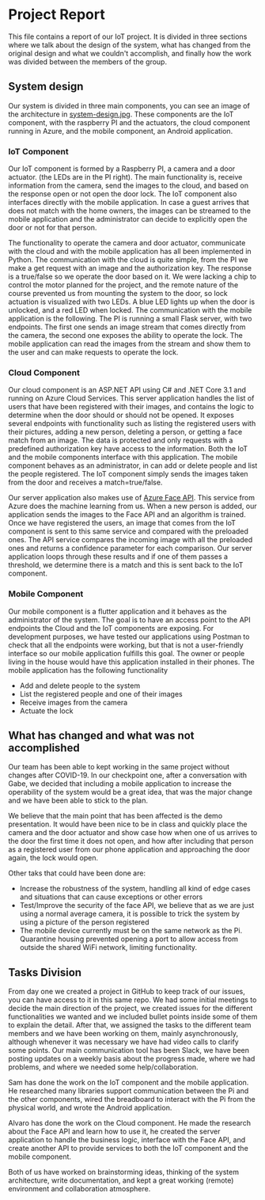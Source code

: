 # Project Report
This file contains a report of our IoT project. It is divided in three sections where we talk about the design of the system, what has changed from the original design and what we couldn't accomplish, and finally how the work was divided between the members of the group.

## System design
Our system is divided in three main components, you can see an image of the architecture in [system-design.jpg](./system-design.jpg). These components are the IoT component, with the raspberry PI and the actuators, the cloud component running in Azure, and the mobile component, an Android application.

### IoT Component
Our IoT component is formed by a Raspberry PI, a camera and a door actuator. (the LEDs are in the PI right). The main functionality is, receive information from the camera, send the images to the cloud, and based on the response open or not open the door lock. The IoT component also interfaces directly with the mobile application. In case a guest arrives that does not match with the home owners, the images can be streamed to the mobile application and the administrator can decide to explicitly open the door or not for that person.

The functionality to operate the camera and door actuator, communicate with the cloud and with the mobile application has all been implemented in Python. The communication with the cloud is quite simple, from the PI we make a get request with an image and the authorization key. The response is a true/false so we operate the door based on it. We were lacking a chip to control the motor planned for the project, and the remote nature of the course prevented us from mounting the system to the door, so lock actuation is visualized with two LEDs. A blue LED lights up when the door is unlocked, and a red LED when locked. The communication with the mobile application is the following. The PI is running a small Flask server, with two endpoints. The first one sends an image stream that comes directly from the camera, the second one exposes the ability to operate the lock. The mobile application can read the images from the stream and show them to the user and can make requests to operate the lock. 

### Cloud Component
Our cloud component is an ASP.NET API using C# and .NET Core 3.1 and running on Azure Cloud Services. This server application handles the list of users that have been registered with their images, and contains the logic to determine when the door should or should not be opened. It exposes several endpoints with functionality such as listing the registered users with their pictures, adding a new person, deleting a person, or getting a face match from an image. The data is protected and only requests with a predefined authorization key have access to the information. Both the IoT and the mobile components interface with this application. The mobile component behaves as an administrator, in can add or delete people and list the people registered. The IoT component simply sends the images taken from the door and receives a match=true/false. 

Our server application also makes use of [Azure Face API](https://azure.microsoft.com/en-us/services/cognitive-services/face/). This service from Azure does the machine learning from us. When a new person is added, our application sends the images to the Face API and an algorithm is trained. Once we have registered the users, an image that comes from the IoT component is sent to this same service and compared with the preloaded ones. The API service compares the incoming image with all the preloaded ones and returns a confidence parameter for each comparison. Our server application loops through these results and if one of them passes a threshold, we determine there is a match and this is sent back to the IoT component. 

### Mobile Component
Our mobile component is a flutter application and it behaves as the administrator of the system. The goal is to have an access point to the API endpoints the Cloud and the IoT components are exposing. For development purposes, we have tested our applications using Postman to check that all the endpoints were working, but that is not a user-friendly interface so our mobile application fulfills this goal. The owner or people living in the house would have this application installed in their phones. The mobile application has the following functionality
* Add and delete people to the system
* List the registered people and one of their images
* Receive images from the camera
* Actuate the lock

## What has changed and what was not accomplished
Our team has been able to kept working in the same project without changes after COVID-19. In our checkpoint one, after a conversation with Gabe, we decided that including a mobile application to increase the operability of the system would be a great idea, that was the major change and we have been able to stick to the plan. 

We believe that the main point that has been affected is the demo presentation. It would have been nice to be in class and quickly place the camera and the door actuator and show case how when one of us arrives to the door the first time it does not open, and how after including that person as a registered user from our phone application and approaching the door again, the lock would open.

Other taks that could have been done are:
* Increase the robustness of the system, handling all kind of edge cases and situations that can cause exceptions or other errors
* Test/Improve the security of the face API, we believe that as we are just using a normal average camera, it is possible to trick the system by using a picture of the person registered
* The mobile device currently must be on the same network as the Pi. Quarantine housing prevented opening a port to allow access from outside the shared WiFi network, limiting functionality.

## Tasks Division
From day one we created a project in GitHub to keep track of our issues, you can have access to it in this same repo. We had some initial meetings to decide the main direction of the project, we created issues for the different functionalities we wanted and we included bullet points inside some of them to explain the detail. After that, we assigned the tasks to the different team members and we have been working on them, mainly asynchronously, although whenever it was necessary we have had video calls to clarify some points. Our main communication tool has been Slack, we have been posting updates on a weekly basis about the progress made, where we had problems, and where we needed some help/collaboration.

Sam has done the work on the IoT component and the mobile application. He researched many libraries support communication between the Pi and the other components, wired the breadboard to interact with the Pi from the physical world, and wrote the Android application.

Alvaro has done the work on the Cloud component. He made the research about the Face API and learn how to use it, he created the server application to handle the business logic, interface with the Face API, and create another API to provide services to both the IoT component and the mobile component. 

Both of us have worked on brainstorming ideas, thinking of the system architecture, write documentation, and kept a great working (remote) environment and collaboration atmosphere.
